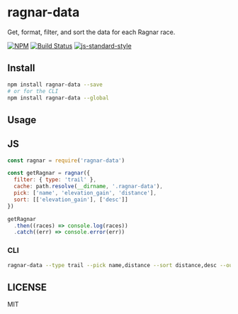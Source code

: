 ragnar-data
=======================

Get, format, filter, and sort the data for each Ragnar race.

[![NPM](https://nodei.co/npm/ragnar-data.png)](https://nodei.co/npm/ragnar-data/)
[![Build Status](https://travis-ci.org/lukekarrys/ragnar-data.png?branch=master)](https://travis-ci.org/lukekarrys/ragnar-data)
[![js-standard-style](https://img.shields.io/badge/code%20style-standard-brightgreen.svg?style=flat)](https://github.com/feross/standard)

## Install
```sh
npm install ragnar-data --save
# or for the CLI
npm install ragnar-data --global
```

## Usage

## JS
```js
const ragnar = require('ragnar-data')

const getRagnar = ragnar({
  filter: { type: 'trail' },
  cache: path.resolve(__dirname, '.ragnar-data'),
  pick: ['name', 'elevation_gain', 'distance'],
  sort: [['elevation_gain'], ['desc']]
})

getRagnar
  .then((races) => console.log(races))
  .catch((err) => console.error(err))
```

### CLI
```sh
ragnar-data --type trail --pick name,distance --sort distance,desc --output table --cache .ragnar-data
```

## LICENSE

MIT
